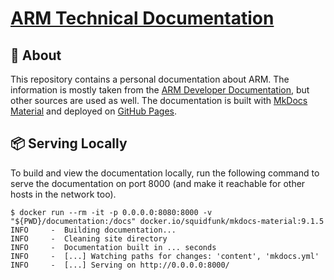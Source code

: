 # [ARM Technical Documentation](https://georglauterbach.github.io/arm/)

## :page_with_curl: About

This repository contains a personal documentation about ARM. The information is mostly taken from the [ARM Developer Documentation], but other sources are used as well. The documentation is built with [MkDocs Material] and deployed on [GitHub Pages].

[ARM Developer Documentation]: https://developer.arm.com/documentation/
[MkDocs Material]: https://squidfunk.github.io/mkdocs-material/
[GitHub Pages]: https://pages.github.com/

## :package: Serving Locally

To build and view the documentation locally, run the following command to serve the documentation on port 8000 (and make it reachable for other hosts in the network too).

```console
$ docker run --rm -it -p 0.0.0.0:8080:8000 -v "${PWD}/documentation:/docs" docker.io/squidfunk/mkdocs-material:9.1.5
INFO     -  Building documentation...
INFO     -  Cleaning site directory
INFO     -  Documentation built in ... seconds
INFO     -  [...] Watching paths for changes: 'content', 'mkdocs.yml'
INFO     -  [...] Serving on http://0.0.0.0:8000/
```
